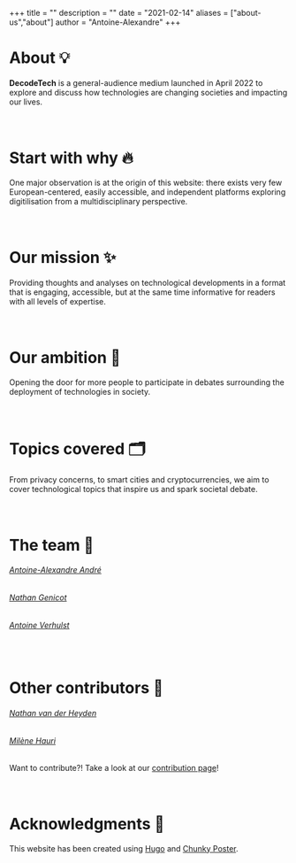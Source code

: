 +++
title = ""
description = ""
date = "2021-02-14"
aliases = ["about-us","about"]
author = "Antoine-Alexandre"
+++

# About 💡

**DecodeTech** is a general-audience medium launched in April 2022 to explore and discuss how technologies are changing societies and impacting our lives.  
##### &nbsp;

# Start with why 🔥

One major observation is at the origin of this website: there exists very few European-centered, easily accessible, and independent platforms exploring digitilisation from a multidisciplinary perspective. 
##### &nbsp;

# Our mission ✨

Providing thoughts and analyses on technological developments in a format that is engaging, accessible, but at the same time informative for readers with all levels of expertise. 
##### &nbsp;

# Our ambition 🎯

Opening the door for more people to participate in debates surrounding the deployment of technologies in society. 
##### &nbsp;

# Topics covered 🗂️

From privacy concerns, to smart cities and cryptocurrencies, we aim to cover technological topics that inspire us and spark societal debate.
##### &nbsp;

# The team 👥

###### [Antoine-Alexandre André](https://decodetech.eu/authors/antoine-alexandre/)
###### [Nathan Genicot](https://decodetech.eu/authors/nathan/)
###### [Antoine Verhulst](https://decodetech.eu/authors/antoine/)
##### &nbsp;

# Other contributors 🏅

###### [Nathan van der Heyden](https://decodetech.eu/authors/nath/)
###### [Milène Hauri](https://decodetech.eu/authors/milene/)
Want to contribute?! Take a look at our [contribution page](https://decodetech.eu/post/contribute/)!
##### &nbsp;

# Acknowledgments 👏

This website has been created using [Hugo](https://gohugo.io/) and [Chunky Poster](https://github.com/puresyntax71/hugo-theme-chunky-poster).




